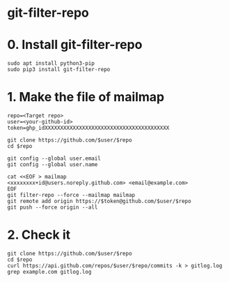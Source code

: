 # git-filter-repo

# 0. Install git-filter-repo
```
sudo apt install python3-pip
sudo pip3 install git-filter-repo
```

# 1. Make the file of mailmap
```
repo=<Target repo>
user=<your-github-id>
token=ghp_idXXXXXXXXXXXXXXXXXXXXXXXXXXXXXXXXXXXXXXXX

git clone https://github.com/$user/$repo
cd $repo
```
```
git config --global user.email
git config --global user.name
```
```
cat <<EOF > mailmap
<xxxxxxxx+id@users.noreply.github.com> <email@example.com>
EOF
git filter-repo --force --mailmap mailmap
git remote add origin https://$token@github.com/$user/$repo
git push --force origin --all
```

# 2. Check it
```
git clone https://github.com/$user/$repo
cd $repo
curl https://api.github.com/repos/$user/$repo/commits -k > gitlog.log
grep example.com gitlog.log
```
